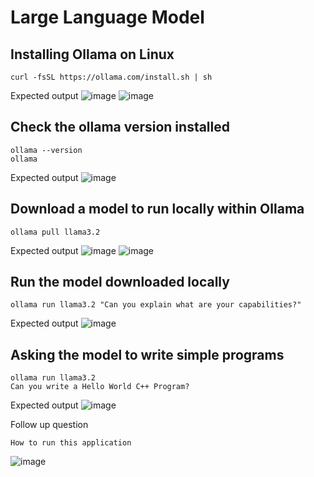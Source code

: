 # Large Language Model

## Installing Ollama on Linux
```
curl -fsSL https://ollama.com/install.sh | sh
```

Expected output
![image](https://github.com/user-attachments/assets/251a34b6-608a-4a3f-817d-de4153c2f9b1)
![image](https://github.com/user-attachments/assets/c0bdd829-1928-4926-af6d-291f06019376)

## Check the ollama version installed
```
ollama --version
ollama
```

Expected output
![image](https://github.com/user-attachments/assets/159e2d1d-3eaf-4020-a091-4d47a4d995ee)

## Download a model to run locally within Ollama
```
ollama pull llama3.2
```

Expected output
![image](https://github.com/user-attachments/assets/6f45efcc-406e-4d08-a453-ed69f8246a33)
![image](https://github.com/user-attachments/assets/37cd90ea-d574-427d-906e-fa5b00caa972)

## Run the model downloaded locally
```
ollama run llama3.2 "Can you explain what are your capabilities?"
```

Expected output
![image](https://github.com/user-attachments/assets/211772fb-981c-43e1-8070-f6b5f20b5843)


## Asking the model to write simple programs
```
ollama run llama3.2
Can you write a Hello World C++ Program?
```

Expected output
![image](https://github.com/user-attachments/assets/3abdefaf-ae0e-4df7-999f-7c10c976275e)

Follow up question
```
How to run this application
```
![image](https://github.com/user-attachments/assets/7cb7f319-a423-4f58-9a3e-aabc728d8b4b)
